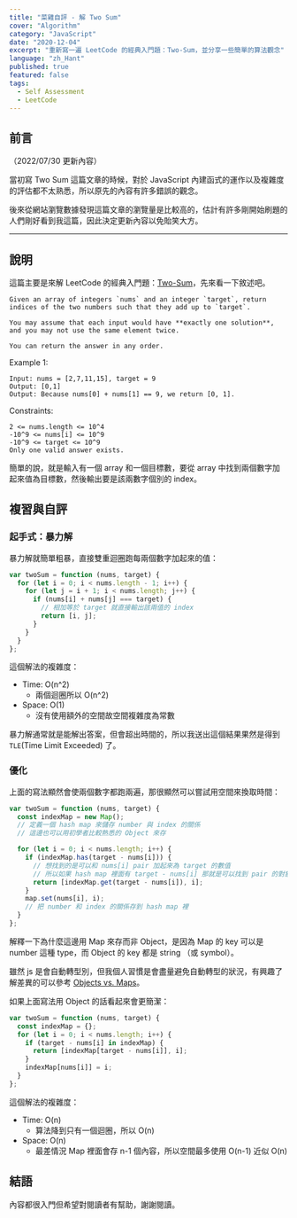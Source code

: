 ```yaml
---
title: "菜雞自評 - 解 Two Sum"
cover: "Algorithm"
category: "JavaScript"
date: "2020-12-04"
excerpt: "重新寫一遍 LeetCode 的經典入門題：Two-Sum，並分享一些簡單的算法觀念"
language: "zh_Hant"
published: true
featured: false
tags:
  - Self Assessment
  - LeetCode
---
```


## 前言

（2022/07/30 更新內容）

當初寫 Two Sum 這篇文章的時候，對於 JavaScript 內建函式的運作以及複雜度的評估都不太熟悉，所以原先的內容有許多錯誤的觀念。

後來從網站瀏覽數據發現這篇文章的瀏覽量是比較高的，估計有許多剛開始刷題的人們剛好看到我這篇，因此決定更新內容以免貽笑大方。

---

## 說明

這篇主要是來解 LeetCode 的經典入門題：[Two-Sum](https://leetcode.com/problems/two-sum/)，先來看一下敘述吧。

```
Given an array of integers `nums` and an integer `target`, return indices of the two numbers such that they add up to `target`.

You may assume that each input would have **exactly one solution**, and you may not use the same element twice.

You can return the answer in any order.
```

Example 1:

```
Input: nums = [2,7,11,15], target = 9
Output: [0,1]
Output: Because nums[0] + nums[1] == 9, we return [0, 1].
```

Constraints:

```
2 <= nums.length <= 10^4
-10^9 <= nums[i] <= 10^9
-10^9 <= target <= 10^9
Only one valid answer exists.
```

簡單的說，就是輸入有一個 array 和一個目標數，要從 array 中找到兩個數字加起來值為目標數，然後輸出要是該兩數字個別的 index。

## 複習與自評

### 起手式：暴力解

暴力解就簡單粗暴，直接雙重迴圈跑每兩個數字加起來的值：

```js
var twoSum = function (nums, target) {
  for (let i = 0; i < nums.length - 1; i++) {
    for (let j = i + 1; i < nums.length; j++) {
      if (nums[i] + nums[j] === target) {
        // 相加等於 target 就直接輸出該兩值的 index
        return [i, j];
      }
    }
  }
};
```

這個解法的複雜度：

- Time: O(n^2)
  - 兩個迴圈所以 O(n^2)
- Space: O(1)
  - 沒有使用額外的空間故空間複雜度為常數

暴力解通常就是能解出答案，但會超出時間的，所以我送出這個結果果然是得到 `TLE`(Time Limit Exceeded) 了。

### 優化

上面的寫法顯然會使兩個數字都跑兩遍，那很顯然可以嘗試用空間來換取時間：

```js
var twoSum = function (nums, target) {
  const indexMap = new Map();
  // 定義一個 hash map 來儲存 number 與 index 的關係
  // 這邊也可以用初學者比較熟悉的 Object 來存

  for (let i = 0; i < nums.length; i++) {
    if (indexMap.has(target - nums[i])) {
      // 想找到的是可以和 nums[i] pair 加起來為 target 的數值
      // 所以如果 hash map 裡面有 target - nums[i] 那就是可以找到 pair 的對象了
      return [indexMap.get(target - nums[i]), i];
    }
    map.set(nums[i], i);
    // 把 number 和 index 的關係存到 hash map 裡
  }
};
```

解釋一下為什麼這邊用 Map 來存而非 Object，是因為 Map 的 key 可以是 number 這種 type，而 Object 的 key 都是 string （或 symbol）。

雖然 js 是會自動轉型別，但我個人習慣是會盡量避免自動轉型的狀況，有興趣了解差異的可以參考 [Objects vs. Maps](https://developer.mozilla.org/en-US/docs/Web/JavaScript/Reference/Global_Objects/Map#objects_vs._maps)。

如果上面寫法用 Object 的話看起來會更簡潔：

```js
var twoSum = function (nums, target) {
  const indexMap = {};
  for (let i = 0; i < nums.length; i++) {
    if (target - nums[i] in indexMap) {
      return [indexMap[target - nums[i]], i];
    }
    indexMap[nums[i]] = i;
  }
};
```

這個解法的複雜度：

- Time: O(n)
  - 算法降到只有一個迴圈，所以 O(n)
- Space: O(n)
  - 最差情況 Map 裡面會存 n-1 個內容，所以空間最多使用 O(n-1) 近似 O(n)

## 結語

內容都很入門但希望對閱讀者有幫助，謝謝閱讀。